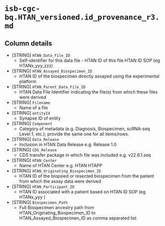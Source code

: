 # `isb-cgc-bq.HTAN_versioned.id_provenance_r3.md`

## Column details

* [STRING]    `HTAN_Data_File_ID`
  - Self-identifier for this data file - HTAN ID of this file HTAN ID SOP (eg HTANx_yyy_zzz)
* [STRING]    `HTAN_Assayed_Biospecimen_ID`
  - HTAN ID of the biospecimen directly assayed using the experimental platform
* [STRING]    `HTAN_Parent_Data_File_ID`
  - HTAN Data File Identifier indicating the file(s) from which these files were derived
* [STRING]    `Filename`
  - Name of a file
* [STRING]    `entityId`
  - Synapse ID of entity
* [STRING]    `Component`
  - Category of metadata (e.g. Diagnosis, Biospecimen, scRNA-seq Level 1, etc.); provide the same one for all items/rows.
* [STRING]    `Data_Release`
  - Inclusion in HTAN Data Release e.g. Release 1.0
* [STRING]    `CDS_Release`
  - CDS transfer package in which file was included e.g. v22.6.1.seq
* [STRING]    `HTAN_Center`
  - Name of HTAN Center e.g. HTAN HTAPP
* [STRING]    `HTAN_Originating_Biospecimen_ID`
  - HTAN ID of the biopsied or resected biospecimen from the patient from which the assay data were derived
* [STRING]    `HTAN_Participant_ID`
  - HTAN ID associated with a patient based on HTAN ID SOP (eg HTANx_yyy )
* [STRING]    `Biospecimen_Path`
  - Full Biospecimen ancestry path from HTAN_Originating_Biospecimen_ID to HTAN_Assayed_Biospecimen_ID as comma separated list

